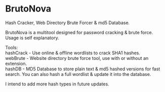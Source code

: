 # BrutoNova  

Hash Cracker, Web Directory Brute Forcer & md5 Database.  

BrutoNova is a multitool designed for password cracking & brute force. Usage is self explanatory.  

Tools:  
    hashCrack - Use online & offline wordlists to crack SHA1 hashes.  
    webBrute - Website directory brute force tool, use with or without an extension.  
    hashDB - MD5 Database to store plain text & md5 hashed versions for fast search. You can also hash a full wordlist & update it into the database.  

I intend to add more hash types in future updates.  
